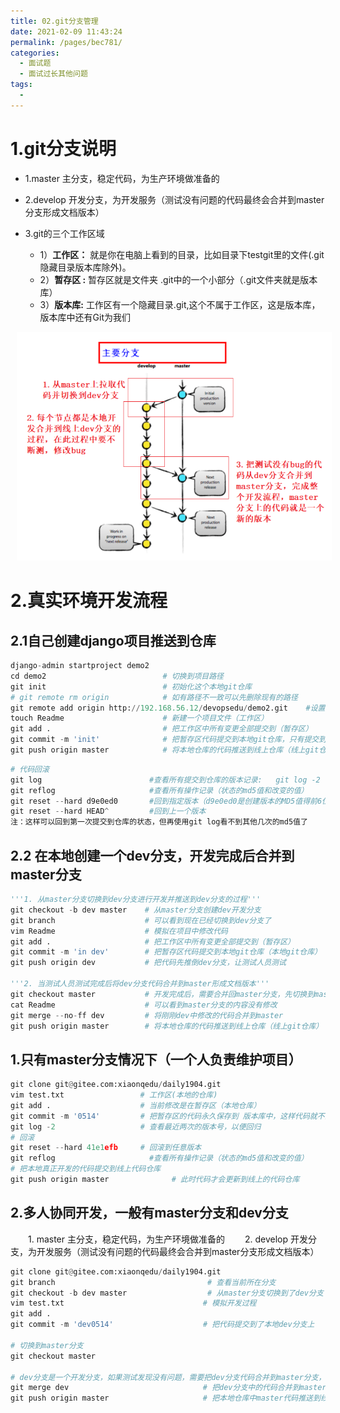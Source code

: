 ```yaml
---
title: 02.git分支管理
date: 2021-02-09 11:43:24
permalink: /pages/bec781/
categories:
  - 面试题
  - 面试过长其他问题
tags:
  - 
---
```

# 1.git分支说明

- 1.master 主分支，稳定代码，为生产环境做准备的
- 2.develop 开发分支，为开发服务（测试没有问题的代码最终会合并到master分支形成文档版本）

- 3.git的三个工作区域
     -  1）**工作区：** 就是你在电脑上看到的目录，比如目录下testgit里的文件(.git隐藏目录版本库除外)。
     -  2）**暂存区 :** 暂存区就是文件夹 .git中的一个小部分（.git文件夹就是版本库）
     -  3）**版本库:** 工作区有一个隐藏目录.git,这个不属于工作区，这是版本库， 版本库中还有Git为我们

<img src="./assets/image-20210212110535764.png" style="width: 800px; margin-left: 10px;"> </img>

# 2.真实环境开发流程

## 2.1自己创建django项目推送到仓库

```python
django-admin startproject demo2
cd demo2                          # 切换到项目路径
git init                          # 初始化这个本地git仓库
# git remote rm origin            # 如有路径不一致可以先删除现有的路径       
git remote add origin http://192.168.56.12/devopsedu/demo2.git    #设置代码提交url路径
touch Readme                      # 新建一个项目文件（工作区）
git add .                         # 把工作区中所有变更全部提交到（暂存区）
git commit -m 'init'              # 把暂存区代码提交到本地git仓库，只有提交到代码库才能被git管理（本地git仓库）
git push origin master            # 将本地仓库的代码推送到线上仓库（线上git仓库）
```

```python
# 代码回滚
git log                        #查看所有提交到仓库的版本记录:   git log -2
git reflog                     #查看所有操作记录（状态的md5值和改变的值）
git reset --hard d9e0ed0       #回到指定版本（d9e0ed0是创建版本的MD5值得前6位或者7位）
git reset --hard HEAD^         #回到上一个版本
注：这样可以回到第一次提交到仓库的状态，但再使用git log看不到其他几次的md5值了
```

## 2.2 在本地创建一个dev分支，开发完成后合并到master分支

```python
'''1. 从master分支切换到dev分支进行开发并推送到dev分支的过程'''
git checkout -b dev master    # 从master分支创建dev开发分支
git branch                    # 可以看到现在已经切换到dev分支了
vim Readme                    # 模拟在项目中修改代码
git add .                     # 把工作区中所有变更全部提交到（暂存区）
git commit -m 'in dev'        # 把暂存区代码提交到本地git仓库（本地git仓库）
git push origin dev           # 把代码先推倒dev分支，让测试人员测试

'''2. 当测试人员测试完成后将dev分支代码合并到master形成文档版本'''
git checkout master           # 开发完成后，需要合并回master分支，先切换到master分支
cat Readme                    # 可以看到master分支的内容没有修改
git merge --no-ff dev         # 将刚刚dev中修改的代码合并到master
git push origin master        # 将本地仓库的代码推送到线上仓库（线上git仓库）
```

## 1.只有master分支情况下（一个人负责维护项目）

```python
git clone git@gitee.com:xiaonqedu/daily1904.git
vim test.txt                 # 工作区(本地的仓库)
git add .                    # 当前修改是在暂存区（本地仓库）
git commit -m '0514'         # 把暂存区的代码永久保存到 版本库中，这样代码就不会丢失（本地版本仓库）
git log -2                   # 查看最近两次的版本号，以便回归
# 回滚
git reset --hard 41e1efb     # 回滚到任意版本
git reflog                     #查看所有操作记录（状态的md5值和改变的值）
# 把本地真正开发的代码提交到线上代码仓库
git push origin master              # 此时代码才会更新到线上的代码仓库
```

## 2.多人协同开发，一般有master分支和dev分支

  　　1. master 主分支，稳定代码，为生产环境做准备的
        　　2. develop 开发分支，为开发服务（测试没有问题的代码最终会合并到master分支形成文档版本）

```python
git clone git@gitee.com:xiaonqedu/daily1904.git
git branch                                  # 查看当前所在分支
git checkout -b dev master                  # 从master分支切换到了dev分支
vim test.txt                               # 模拟开发过程
git add .
git commit -m 'dev0514'                    # 把代码提交到了本地dev分支上

# 切换到master分支
git checkout master

# dev分支是一个开发分支，如果测试发现没有问题，需要把dev分支代码合并到master分支，形成最终稳定版本
git merge dev                              # 把dev分支中的代码合并到master中
git push origin master                     # 把本地仓库中master代码推送到线上
```


